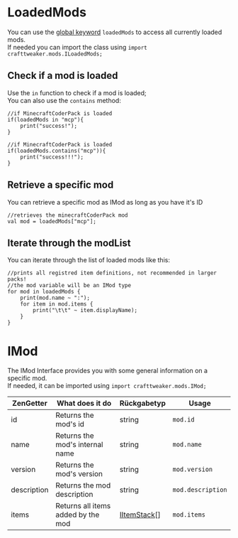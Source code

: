 # LoadedMods

You can use the [global keyword](/Vanilla/Global_Functions/) `loadedMods` to access all currently loaded mods.  
If needed you can import the class using `import crafttweaker.mods.ILoadedMods;`

## Check if a mod is loaded

Use the `in` function to check if a mod is loaded;  
You can also use the `contains` method:
```zenscript
//if MinecraftCoderPack is loaded
if(loadedMods in "mcp"){
    print("success!");
}

//if MinecraftCoderPack is loaded
if(loadedMods.contains("mcp")){
    print("success!!!");
}
```

## Retrieve a specific mod
You can retrieve a specific mod as IMod as long as you have it's ID

```zenscript
//retrieves the minecraftCoderPack mod
val mod = loadedMods["mcp"];
```

## Iterate through the modList
You can iterate through the list of loaded mods like this:

```zenscript
//prints all registred item definitions, not recommended in larger packs!
//the mod variable will be an IMod type
for mod in loadedMods {
    print(mod.name ~ ":");
    for item in mod.items {
        print("\t\t" ~ item.displayName);
    }
}
```



# IMod
The IMod Interface provides you with some general information on a specific mod.  
If needed, it can be imported using `import crafttweaker.mods.IMod;`

| ZenGetter   | What does it do                    | Rückgabetyp                                | Usage             |
| ----------- | ---------------------------------- | ------------------------------------------ | ----------------- |
| id          | Returns the mod's id               | string                                     | `mod.id`          |
| name        | Returns the mod's internal name    | string                                     | `mod.name`        |
| version     | Returns the mod's version          | string                                     | `mod.version`     |
| description | Returns the mod description        | string                                     | `mod.description` |
| items       | Returns all items added by the mod | [IItemStack](/Vanilla/Items/IItemStack/)[] | `mod.items`       |